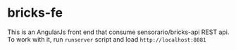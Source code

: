 # bricks-fe

This is an AngularJs front end that consume sensorario/bricks-api REST api. To work with it, run `runserver` script and load `http://localhost:8081`
